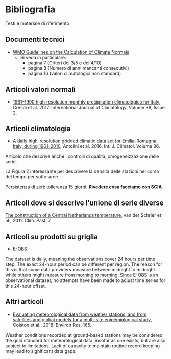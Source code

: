 # Bibliografia

Testi e materiale di riferimento

## Documenti tecnici

- [WMO Guidelines on the Calculation of Climate Normals](https://library.wmo.int/doc_num.php?explnum_id=4166)
  - Si veda in particolare:
    - pagina 7 (Criteri del 3/5 e del 4/10)
    - pagina 8 (Numero di anni mancanti consecutivi)
    - pagina 16 (valori climatologici non standard)
    
## Articoli valori normali

- [1961–1990 high‐resolution monthly precipitation climatologies for Italy](https://rmets.onlinelibrary.wiley.com/doi/10.1002/joc.5217), Crespi et al. 2017. International Journal of Climatology. Volume 38, Issue 2.

## Articoli climatologia

- [A daily high-resolution gridded climatic data set for Emilia-Romagna, Italy, during 1961–2010](https://rmets.onlinelibrary.wiley.com/doi/epdf/10.1002/joc.4473), Antolini et al. 2016. Int. J. Climatol. Volume 36.

Articolo che descrive anche i controlli di qualità, omogeneizzazione delle serie.

La Figura 2 interessante per descrivere la densità delle stazioni nel corso del tempo per sotto-aree.

Persistenza di zeri: tolleranza 15 giorni. **Rivedere cosa facciamo con SCIA**

## Articoli dove si descrive l'unione di serie diverse

[The construction of a Central Netherlands temperature](https://www.researchgate.net/publication/307719738_The_construction_of_a_Central_Netherlands_temperature), van der Schrier et al., 2011. Clim. Past, 7.

## Articoli su prodotti su griglia

- [E-OBS](https://cds.climate.copernicus.eu/cdsapp#!/dataset/insitu-gridded-observations-europe?tab=overview)

The dataset is daily, meaning the observations cover 24 hours per time step. The exact 24-hour period can be different per region. The reason for this is that some data providers measure between midnight to midnight while others might measure from morning to morning. Since E-OBS is an observational dataset, no attempts have been made to adjust time series for this 24-hour offset.


## Altri articoli

- [Evaluating meteorological data from weather stations, and from satellites and global models for a multi-site epidemiological study](https://www.ncbi.nlm.nih.gov/pmc/articles/PMC6024078/), Colston et al., 2018. Environ Res, 165. 

Weather conditions recorded at ground-based stations may be considered the gold standard for meteorological data, insofar as one exists, but are also subject to limitations. Lack of capacity to maintain routine record keeping may lead to significant data gaps.

